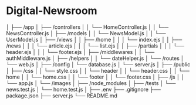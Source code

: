 # Digital-Newsroom
│
├── /app
│   ├── /controllers
│   │   └── HomeController.js
│   │   └── NewsController.js
│   ├── /models
│   │   └── NewsModel.js
│   │   └── UserModel.js
│   ├── /views
│   │   ├── /home
│   │   │   └── index.ejs
│   │   ├── /news
│   │   │   └── article.ejs
│   │   │   └── list.ejs
│   │   ├── /partials
│   │   │   └── header.ejs
│   │   │   └── footer.ejs
│   ├── /middlewares
│   │   └── authMiddleware.js
│   ├── /helpers
│   │   └── dateHelper.js
│   └── /routes
│       └── web.js
│
├── /config
│   └── database.js
│   └── server.js
│
├── /public
│   ├── /css
│   │   └── style.css
│   │   └── header
│   │       └── header.css
│   │   └── home
│   │       └── home.css
│   │   └── footer
│   │       └── footer.css
│   ├── /js
│   │   └── app.js
│   └── /images
│
├── /node_modules
│
├── /tests
│   └── news.test.js
│   └── home.test.js
│
├── .env
├── .gitignore
├── package.json
├── server.js
└── README.md

